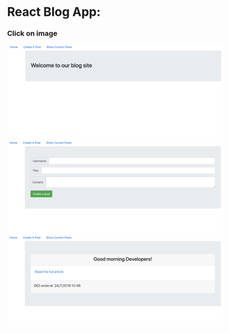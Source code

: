 # React Blog App:


### Click on image
[![image](Welcome.png)](https://nrcool.github.io/React-blogapp/)
[![image](CreatePost.png)](https://nrcool.github.io/React-blogapp/createpost)
[![image](ShowPost.png)](https://nrcool.github.io/React-blogapp/showallposts)
